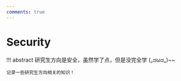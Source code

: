 ```yaml
---
comments: true
---
```


# Security

!!! abstract
    研究生方向是安全，虽然学了点，但是没完全学  („ಡωಡ„)~~

    记录一些研究生方向相关的知识！